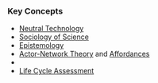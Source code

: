 ### Key Concepts
+ [Neutral Technology](Neutral%20Technology/Neutral%20Technology.md)
+ [Sociology of Science](Sociology%20of%20Science/Sociology%20of%20Science.md)
+ [Epistemology](Epistemology/Epistemology.md)
+ [Actor-Network Theory](Actor-Network%20Theory.md) and [Affordances](Affordances.md)
+ 
+ [Life Cycle Assessment](Life%20Cycle%20Assessment.md)